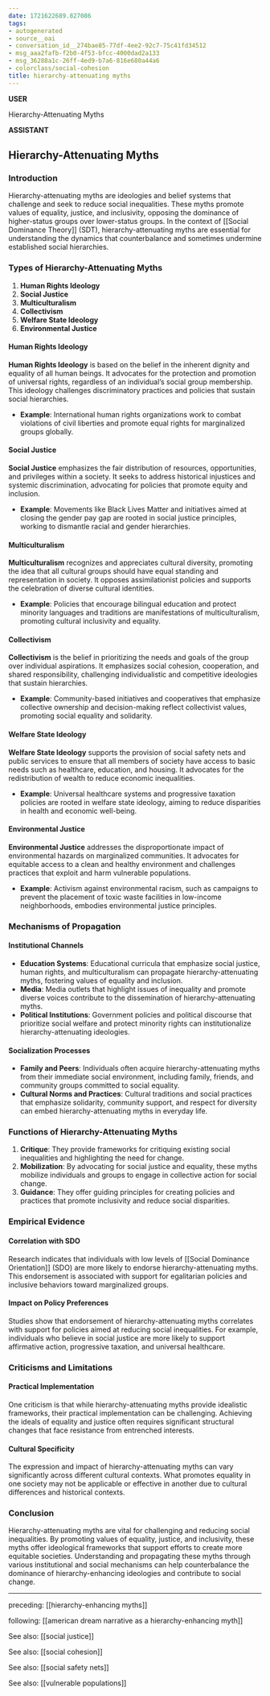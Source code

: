 ```yaml
---
date: 1721622689.827086
tags:
- autogenerated
- source__oai
- conversation_id__274bae85-77df-4ee2-92c7-75c41fd34512
- msg_aaa2fafb-f2b0-4f53-bfcc-4000dad2a133
- msg_36288a1c-26ff-4ed9-b7a6-816e680a44a6
- colorclass/social-cohesion
title: hierarchy-attenuating myths
---
```


**USER**

Hierarchy-Attenuating Myths


**ASSISTANT**

## Hierarchy-Attenuating Myths

### Introduction

Hierarchy-attenuating myths are ideologies and belief systems that challenge and seek to reduce social inequalities. These myths promote values of equality, justice, and inclusivity, opposing the dominance of higher-status groups over lower-status groups. In the context of [[Social Dominance Theory]] (SDT), hierarchy-attenuating myths are essential for understanding the dynamics that counterbalance and sometimes undermine established social hierarchies.

### Types of Hierarchy-Attenuating Myths

1. **Human Rights Ideology**
2. **Social Justice**
3. **Multiculturalism**
4. **Collectivism**
5. **Welfare State Ideology**
6. **Environmental Justice**

#### Human Rights Ideology

**Human Rights Ideology** is based on the belief in the inherent dignity and equality of all human beings. It advocates for the protection and promotion of universal rights, regardless of an individual’s social group membership. This ideology challenges discriminatory practices and policies that sustain social hierarchies.

- **Example**: International human rights organizations work to combat violations of civil liberties and promote equal rights for marginalized groups globally.

#### Social Justice

**Social Justice** emphasizes the fair distribution of resources, opportunities, and privileges within a society. It seeks to address historical injustices and systemic discrimination, advocating for policies that promote equity and inclusion.

- **Example**: Movements like Black Lives Matter and initiatives aimed at closing the gender pay gap are rooted in social justice principles, working to dismantle racial and gender hierarchies.

#### Multiculturalism

**Multiculturalism** recognizes and appreciates cultural diversity, promoting the idea that all cultural groups should have equal standing and representation in society. It opposes assimilationist policies and supports the celebration of diverse cultural identities.

- **Example**: Policies that encourage bilingual education and protect minority languages and traditions are manifestations of multiculturalism, promoting cultural inclusivity and equality.

#### Collectivism

**Collectivism** is the belief in prioritizing the needs and goals of the group over individual aspirations. It emphasizes social cohesion, cooperation, and shared responsibility, challenging individualistic and competitive ideologies that sustain hierarchies.

- **Example**: Community-based initiatives and cooperatives that emphasize collective ownership and decision-making reflect collectivist values, promoting social equality and solidarity.

#### Welfare State Ideology

**Welfare State Ideology** supports the provision of social safety nets and public services to ensure that all members of society have access to basic needs such as healthcare, education, and housing. It advocates for the redistribution of wealth to reduce economic inequalities.

- **Example**: Universal healthcare systems and progressive taxation policies are rooted in welfare state ideology, aiming to reduce disparities in health and economic well-being.

#### Environmental Justice

**Environmental Justice** addresses the disproportionate impact of environmental hazards on marginalized communities. It advocates for equitable access to a clean and healthy environment and challenges practices that exploit and harm vulnerable populations.

- **Example**: Activism against environmental racism, such as campaigns to prevent the placement of toxic waste facilities in low-income neighborhoods, embodies environmental justice principles.

### Mechanisms of Propagation

#### Institutional Channels

- **Education Systems**: Educational curricula that emphasize social justice, human rights, and multiculturalism can propagate hierarchy-attenuating myths, fostering values of equality and inclusion.
- **Media**: Media outlets that highlight issues of inequality and promote diverse voices contribute to the dissemination of hierarchy-attenuating myths.
- **Political Institutions**: Government policies and political discourse that prioritize social welfare and protect minority rights can institutionalize hierarchy-attenuating ideologies.

#### Socialization Processes

- **Family and Peers**: Individuals often acquire hierarchy-attenuating myths from their immediate social environment, including family, friends, and community groups committed to social equality.
- **Cultural Norms and Practices**: Cultural traditions and social practices that emphasize solidarity, community support, and respect for diversity can embed hierarchy-attenuating myths in everyday life.

### Functions of Hierarchy-Attenuating Myths

1. **Critique**: They provide frameworks for critiquing existing social inequalities and highlighting the need for change.
2. **Mobilization**: By advocating for social justice and equality, these myths mobilize individuals and groups to engage in collective action for social change.
3. **Guidance**: They offer guiding principles for creating policies and practices that promote inclusivity and reduce social disparities.

### Empirical Evidence

#### Correlation with SDO

Research indicates that individuals with low levels of [[Social Dominance Orientation]] (SDO) are more likely to endorse hierarchy-attenuating myths. This endorsement is associated with support for egalitarian policies and inclusive behaviors toward marginalized groups.

#### Impact on Policy Preferences

Studies show that endorsement of hierarchy-attenuating myths correlates with support for policies aimed at reducing social inequalities. For example, individuals who believe in social justice are more likely to support affirmative action, progressive taxation, and universal healthcare.

### Criticisms and Limitations

#### Practical Implementation

One criticism is that while hierarchy-attenuating myths provide idealistic frameworks, their practical implementation can be challenging. Achieving the ideals of equality and justice often requires significant structural changes that face resistance from entrenched interests.

#### Cultural Specificity

The expression and impact of hierarchy-attenuating myths can vary significantly across different cultural contexts. What promotes equality in one society may not be applicable or effective in another due to cultural differences and historical contexts.

### Conclusion

Hierarchy-attenuating myths are vital for challenging and reducing social inequalities. By promoting values of equality, justice, and inclusivity, these myths offer ideological frameworks that support efforts to create more equitable societies. Understanding and propagating these myths through various institutional and social mechanisms can help counterbalance the dominance of hierarchy-enhancing ideologies and contribute to social change.


---

preceding: [[hierarchy-enhancing myths]]  


following: [[american dream narrative as a hierarchy-enhancing myth]]

See also: [[social justice]]


See also: [[social cohesion]]


See also: [[social safety nets]]


See also: [[vulnerable populations]]
